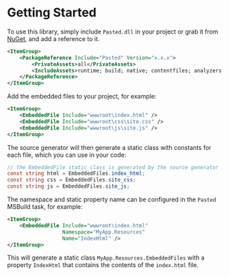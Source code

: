 # Getting Started

To use this library, simply include `Pasted.dll` in your project or grab
it from [NuGet](https://www.nuget.org/packages/Pasted/), and add a reference to it.

```xml
<ItemGroup>
    <PackageReference Include="Pasted" Version="x.x.x">
        <PrivateAssets>all</PrivateAssets>
        <IncludeAssets>runtime; build; native; contentfiles; analyzers; buildtransitive</IncludeAssets>
    </PackageReference>
</ItemGroup>
```

Add the embedded files to your project, for example:

```xml
<ItemGroup>
    <EmbeddedFile Include="wwwroot\index.html" />
    <EmbeddedFile Include="wwwroot\css\site.css" />
    <EmbeddedFile Include="wwwroot\js\site.js" />
</ItemGroup>
```

The source generator will then generate a static class with constants for each
file, which you can use in your code:

```csharp
// the EmbeddedFile static class is generated by the source generator
const string html = EmbeddedFiles.index_html;
const string css = EmbeddedFiles.site_css;
const string js = EmbeddedFiles.site_js;
```

The namespace and static property name can be configured in the
`Pasted` MSBuild task, for example:

```xml
<ItemGroup>
    <EmbeddedFile Include="wwwroot\index.html" 
                  Namespace="MyApp.Resources" 
                  Name="IndexHtml" />
</ItemGroup>
```

This will generate a static class `MyApp.Resources.EmbeddedFiles` with a property
`IndexHtml` that contains the contents of the `index.html` file.
